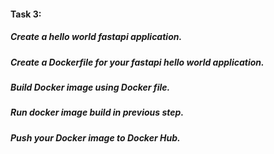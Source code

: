 #### Task 3:
##### Create a hello world fastapi application.


##### Create a Dockerfile for your fastapi hello world application.
##### Build Docker image using Docker file.
##### Run docker image build in previous step.
##### Push your Docker image to Docker Hub.

